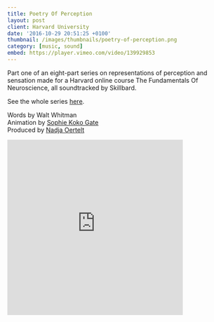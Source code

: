 ```yaml
---
title: Poetry Of Perception
layout: post
client: Harvard University
date: '2016-10-29 20:51:25 +0100'
thumbnail: /images/thumbnails/poetry-of-perception.png
category: [music, sound]
embed: https://player.vimeo.com/video/139929853
---
```


Part one of an eight-part series on representations of perception and sensation made for a Harvard online course The Fundamentals Of Neuroscience, all soundtracked by Skillbard.

See the whole series [here](https://vimeo.com/channels/972301).

Words by Walt Whitman  
Animation by [Sophie Koko Gate](sophiekokogate.com)  
Produced by [Nadja Oertelt](nadjaoertelt.com)

<div id="bc"><iframe style="border: 0; width: 400px; height: 400px;" src="https://bandcamp.com/EmbeddedPlayer/album=3174661912/size=large/bgcol=ffffff/linkcol=333333/minimal=true/track=211244967/transparent=true/" seamless><a href="http://skillbard.bandcamp.com/album/harvard-fundamentals-of-neuroscience-module-3">Harvard—Fundamentals of Neuroscience Module 3 by Skillbard</a></iframe></div>
